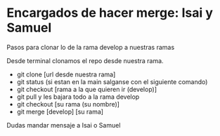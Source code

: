 <h1>Encargados de hacer merge: Isai y Samuel</h1>

Pasos para clonar lo de la rama develop a nuestras ramas

Desde terminal clonamos el repo desde nuestra rama.

* git clone [url desde nuestra rama]
* git status (si estan en la main salganse con el siguiente comando)
* git checkout [rama a la que quieren ir (develop)]
* git pull y les bajara todo a la rama develop
* git checkout [su rama (su nombre)]
* git merge [develop] [su rama]

Dudas mandar mensaje a Isai o Samuel 
